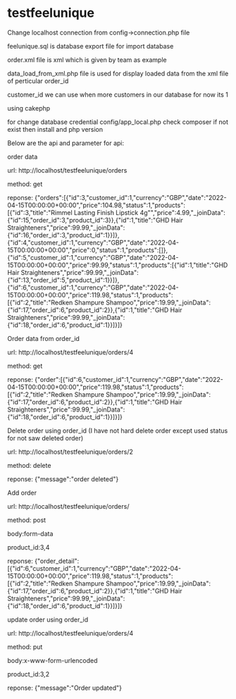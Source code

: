 # testfeelunique
Change localhost connection from config->connection.php file

feelunique.sql is database export file for import database

order.xml file is xml which is given by team as example

data_load_from_xml.php file is used for display loaded data from the xml file of perticular order_id



customer_id we can use when more customers in our database for now its 1

using cakephp

for change database credential config/app_local.php
check composer if not exist then install and php version



Below are the api and parameter for api:

order data 

url: http://localhost/testfeelunique/orders

method: get 

reponse: {"orders":[{"id":3,"customer_id":1,"currency":"GBP","date":"2022-04-15T00:00:00+00:00","price":104.98,"status":1,"products":[{"id":3,"title":"Rimmel
Lasting Finish Lipstick 4g\"","price":4.99,"_joinData":{"id":15,"order_id":3,"product_id":3}},{"id":1,"title":"GHD Hair
Straighteners","price":99.99,"_joinData":{"id":16,"order_id":3,"product_id":1}}]},{"id":4,"customer_id":1,"currency":"GBP","date":"2022-04-15T00:00:00+00:00","price":0,"status":1,"products":[]},{"id":5,"customer_id":1,"currency":"GBP","date":"2022-04-15T00:00:00+00:00","price":99.99,"status":1,"products":[{"id":1,"title":"GHD
Hair
Straighteners","price":99.99,"_joinData":{"id":13,"order_id":5,"product_id":1}}]},{"id":6,"customer_id":1,"currency":"GBP","date":"2022-04-15T00:00:00+00:00","price":119.98,"status":1,"products":[{"id":2,"title":"Redken
Shampure Shampoo","price":19.99,"_joinData":{"id":17,"order_id":6,"product_id":2}},{"id":1,"title":"GHD Hair
Straighteners","price":99.99,"_joinData":{"id":18,"order_id":6,"product_id":1}}]}]}


Order data from order_id 

url: http://localhost/testfeelunique/orders/4

method: get 

reponse: {"order":[{"id":6,"customer_id":1,"currency":"GBP","date":"2022-04-15T00:00:00+00:00","price":119.98,"status":1,"products":[{"id":2,"title":"Redken
Shampure Shampoo","price":19.99,"_joinData":{"id":17,"order_id":6,"product_id":2}},{"id":1,"title":"GHD Hair
Straighteners","price":99.99,"_joinData":{"id":18,"order_id":6,"product_id":1}}]}]}

Delete order using order_id (I have not hard delete order except used status for not saw deleted order)

url: http://localhost/testfeelunique/orders/2

method: delete

reponse: {"message":"order deleted"}

Add order

url: http://localhost/testfeelunique/orders/

method: post

body:form-data

product_id:3,4

reponse: {"order_detail":[{"id":6,"customer_id":1,"currency":"GBP","date":"2022-04-15T00:00:00+00:00","price":119.98,"status":1,"products":[{"id":2,"title":"Redken Shampure Shampoo","price":19.99,"_joinData":{"id":17,"order_id":6,"product_id":2}},{"id":1,"title":"GHD Hair Straighteners","price":99.99,"_joinData":{"id":18,"order_id":6,"product_id":1}}]}]}

update order using order_id 

url: http://localhost/testfeelunique/orders/4

method: put

body:x-www-form-urlencoded

product_id:3,2

reponse: {"message":"Order updated"}
